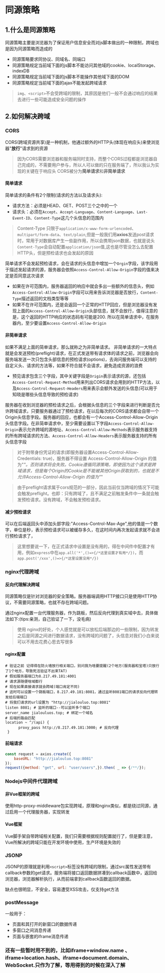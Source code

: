 # 同源策略
## 1.什么是同源策略
同源策略主要是浏览器为了保证用户信息安全而对js脚本做出的一种限制，跨域也是因为同源策略而造成的
+ 同源策略要求同协议、同域名、同端口
+ 同源策略规定当前域下面的js脚本不能访问其他域的cookie、localStorage、indexDB
+ 同源策略规定当前域下面的js脚本不能操作其他域下面的DOM
+ 同源策略规定当前域下面的ajax不能发起跨域请求
> `img`、`<script>`不会受跨域的限制，其原因是他们一般不会通过响应的结果去进行一些可能造成安全问题的操作
## 2.如何解决跨域
### CORS
CORS(跨域资源共享)是一种机制，他通过额外的HTTP头(体现在响应头)来使浏览器"**放行**"请求到的资源
> 因为CORS需要浏览器和服务端同时支持，而整个CORS过程都是浏览器自己完成的，不需要用户参与，所以人可以做的只在服务端了，所以我认为实现的关键在于响应头
CORS被分为**简单请求**和**非简单请求**
#### 简单请求
简单请求的条件有2个限制(请求的方法以及请求头):
- 请求方法：必须是HEAD、GET、POST三个之中的一个
- 请求头：必须在`Accept`、`Accept-Language`、`Content-Language`、`Last-Event-ID`、`Content-Type`这几个头信息的范围内
> Content-Type 只限于`application/x-www-form-urlencoded`、`multipart/form-data`、`text/plain`,但是一般我们用**axios**发送post请求时，常用于对数据库产生一些副作用，所以会携带json数据，也就是说头`Content-Type`会自动配置`application/json`值,这也是尽管没怎么去配置HTTP头，但是预检请求也会发起的原因

简单请求不会发起预检请求，会在请求的头信息中增加一个`Orgin`字段，该字段用于描述发起请求的源，服务器会依照`Access-Control-Allow-Origin`字段的值来决定是否同意这次请求
+ 如果在许可范围内，服务器返回的响应中就会多出一些额外的信息头，例如`Access-Control-Allow-Origin`字段可以用来告诉浏览器是否放行，`Content-Type`描述返回的文档类型等等
+ 如果不在许可范围内，还是会返回一个正常的HTTP回应，但是浏览器没有发现上面的`Access-Control-Allow-Origin`头部信息，就不会放行，值得注意的是，这个返回的HTTP响应的状态码有可能是200.
所以在简单请求中，在服务器内，至少要设置`Access-Control-Allow-Origin`
#### 非简单请求
如果不满足上面的简单请求，那么就称之为非简单请求。
非简单请求的一大特点就是会发送预检(preflight)请求，在正式发送带有请求体的请求之前，浏览器会向服务端发送一次只包含头部信息的预检请求(options)，去询问服务端可以支持的自定义头、请求的方法等，如果不符合就不会请求，避免造成资源的浪费
+ 预见请求包含三个字段，其中关键字段是`Origin`表示请求的源，还包括`Access-Control-Request-Method`用来列出CORS请求会用到的HTTP方法，以及`Access-Control-Request-Headers`用来表示会额外发送的头信息(可以用于知晓是哪些头信息导致的预检请求)

服务器在收到浏览器的预检请求之后，会根据头信息的三个字段来进行判断是否允许跨域请求，只要服务器通过了预检请求，在以后每次的CORS请求都会自带一个Origin头信息字段。服务器的回应，也都会有一个Access-Control-Allow-Origin头信息字段。在非简单请求中，至少需要设置以下字段`Access-Control-Allow-Origin`表示允许跨域的源地址、`Access-Control-Allow-Methods`表示服务器支持的所有跨域请求的方法、`Access-Control-Allow-Headers`表示服务器支持的所有头信息字段
> 对于附带身份凭证的请求(即服务器设置Access-Control-Allow-Credentials: true)，服务器不得设置 Access-Control-Allow-Origin 的值为"*"。否则请求将会失败。Cookie遵循同源策略，即使因为这个请求是跨域请求，但是每个Origin的Cookie是不能被其他Origin获取到的，也就是不允许Access-Control-Allow-Origin 的值为"*"

> 由于preflight请求属于cors规范的一部分，因此当前仅当跨域的情况下可能会触发preflight。也即：只有跨域了，且不满足之前触发条件中一条就会触发预检请求。没有跨域，不会触发预检请求。

#### 减少预检请求
可以在后端返回头中添加头部字段:"Access-Control-Max-Age",他的值是一个数字，单位是秒，表示预检请求可以被缓存多久，在这时间内再次发起请求就不会进行预检请求了，
> 这里想要说一下，在正式请求中设置是没有用的，得在中间件中配置才有用，例如`express`中在`app.all('*',()=>{/*这里设置才有用*/})`，而`app.post('/xxx',()=>{/*这里设置没用*/})`

### nginx代理跨域

#### 反向代理解决跨域

同源策略仅是针对浏览器的安全策略。服务器端调用HTTP接口只是使用HTTP协议，不需要同源策略，也就不存在跨域问题。

通过nginx配置一台代理服务器，作为跳板，然后反向代理到真实域中去，具体做法如下:(tips:亲测，自己验证了一下，没毛病)

>    使用 nginx的好处，个人感觉就是可以放松后端那边的一些限制，因为转发之后是同源之间进行数据请求，没有跨域的问题了，头信息对我们小白来说可以不用去花费心思去写很多

#### nginx配置

```nginx
# 验证之前 记得得在防火墙放行相关端口，别问我为啥要提醒(2个地方(服务器和宝塔)只放行了1个地方，导致死活验证不出来TAT)
# 假如服务器端口为8.217.49.181:4001
# 请求源随便啥域都行
# 现在如果直接请求就会跨域(端口肯定不同)
# 这时可以设置一个跳板端口，8.217.49.181:8081，通过监听8081端口的请求反向代理转发给后端端口
# 将我们请求的url设置为 "http://jialouluo.top:8081"
listen 8081; # 监听的端口--可以监听多个端口
server_name jialouluos.top; # 绑定一个域名
# 后端的路由匹配
location ~ ^/(api) {
      proxy_pass http://8.217.49.181:3000; # 反向代理
 }
```
#### 前端请求
```js
const request = axios.create({
    baseURL: "http://jialouluo.top:8081"
});
request({method: "get", url: "user/users",}).then( _ => {/**/});
```

### Nodejs中间件代理跨域

#### 非Vue框架的跨域

使用http-proxy-middleware包实现跨域，原理和nginx类似，都是绕过同源，通过启用一个代理服务器，实现转发

#### Vue框架

Vue脚手架自带跨域相关配置，我们只需要根据规则配置就行了，但是要注意，Vue所解决的跨域只能在开发环境中使用，生产环境是失效的

### JSONP

JSONP的原理就是利用`<script>`标签没有跨域的限制，通过src属性发送带有callback参数的get请求。服务端将接口返回数据拼凑到callback函数中，返回给浏览器，浏览器解析执行，从而前端拿到callback函数返回的数据。

缺点也很明显，不安全，容易遭受XSS攻击，仅支持get方法

### postMessage

一般用于：

-   页面和其打开的新窗口的数据传递
-   多窗口之间消息传递
-   页面与嵌套的iframe消息传递

### 还有一些暂时用不到的，比如iframe+window.name 、iframe+location.hash、iframe+document.domain、WebSocket.只作为了解，等用得到的时候在深入了解
